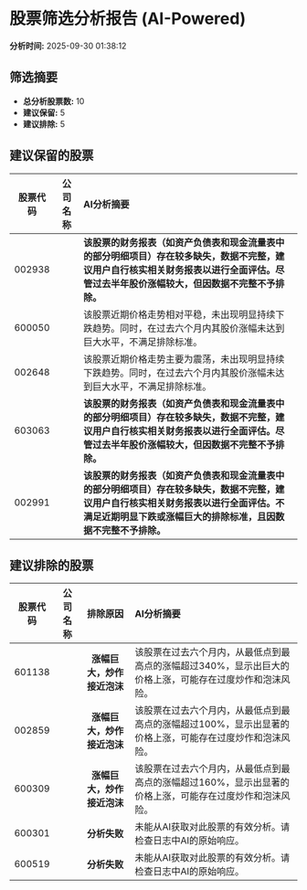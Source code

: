 # 股票筛选分析报告 (AI-Powered)

**分析时间:** 2025-09-30 01:38:12

## 筛选摘要

- **总分析股票数:** 10
- **建议保留:** 5
- **建议排除:** 5

## 建议保留的股票

| 股票代码 | 公司名称 | AI分析摘要 |
|:---:|:---:|:---|
| 002938 |  | **该股票的财务报表（如资产负债表和现金流量表中的部分明细项目）存在较多缺失，数据不完整，建议用户自行核实相关财务报表以进行全面评估。尽管过去半年股价涨幅较大，但因数据不完整不予排除。** |
| 600050 |  | 该股票近期价格走势相对平稳，未出现明显持续下跌趋势。同时，在过去六个月内其股价涨幅未达到巨大水平，不满足排除标准。 |
| 002648 |  | 该股票近期价格走势主要为震荡，未出现明显持续下跌趋势。同时，在过去六个月内其股价涨幅未达到巨大水平，不满足排除标准。 |
| 603063 |  | **该股票的财务报表（如资产负债表和现金流量表中的部分明细项目）存在较多缺失，数据不完整，建议用户自行核实相关财务报表以进行全面评估。尽管过去半年股价涨幅较大，但因数据不完整不予排除。** |
| 002991 |  | **该股票的财务报表（如资产负债表和现金流量表中的部分明细项目）存在较多缺失，数据不完整，建议用户自行核实相关财务报表以进行全面评估。不满足近期明显下跌或涨幅巨大的排除标准，且因数据不完整不予排除。** |

## 建议排除的股票

| 股票代码 | 公司名称 | 排除原因 | AI分析摘要 |
|:---:|:---:|:---:|:---|
| 601138 |  | **涨幅巨大，炒作接近泡沫** | 该股票在过去六个月内，从最低点到最高点的涨幅超过340%，显示出巨大的价格上涨，可能存在过度炒作和泡沫风险。 |
| 002859 |  | **涨幅巨大，炒作接近泡沫** | 该股票在过去六个月内，从最低点到最高点的涨幅超过100%，显示出显著的价格上涨，可能存在过度炒作和泡沫风险。 |
| 600309 |  | **涨幅巨大，炒作接近泡沫** | 该股票在过去六个月内，从最低点到最高点的涨幅超过160%，显示出显著的价格上涨，可能存在过度炒作和泡沫风险。 |
| 600301 |  | **分析失败** | 未能从AI获取对此股票的有效分析。请检查日志中AI的原始响应。 |
| 600519 |  | **分析失败** | 未能从AI获取对此股票的有效分析。请检查日志中AI的原始响应。 |

